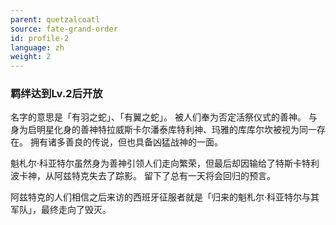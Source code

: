 ```yaml
---
parent: quetzalcoatl
source: fate-grand-order
id: profile-2
language: zh
weight: 2
---
```


### 羁绊达到Lv.2后开放

名字的意思是「有羽之蛇」、「有翼之蛇」。
被人们奉为否定活祭仪式的善神。
与身为启明星化身的善神特拉威斯卡尔潘泰库特利神、玛雅的库库尔坎被视为同一存在。
拥有诸多善良的传说，但也具备凶猛战神的一面。

魁札尔·科亚特尔虽然身为善神引领人们走向繁荣，但最后却因输给了特斯卡特利波卡神，从阿兹特克失去了踪影。
留下了总有一天将会回归的预言。

阿兹特克的人们相信之后来访的西班牙征服者就是「归来的魁札尔·科亚特尔与其军队」，最终走向了毁灭。
